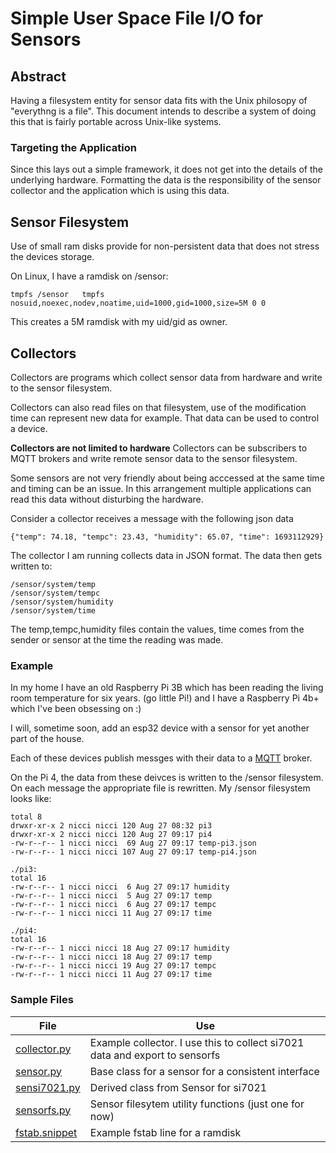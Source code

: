 # Simple User Space File I/O for Sensors

## Abstract
Having a filesystem entity for sensor data fits with the Unix philosopy of "everythng is a file". This document intends to describe a system of doing this that is fairly portable across Unix-like systems. 

### Targeting the Application
Since this lays out a simple framework, it does not get into the details of the underlying hardware. Formatting the data is the responsibility of the sensor collector and the application which is using this data. 

## Sensor Filesystem
Use of small ram disks provide for non-persistent data that does not stress the devices storage. 

On Linux, I have a ramdisk on /sensor:
```
tmpfs /sensor	tmpfs nosuid,noexec,nodev,noatime,uid=1000,gid=1000,size=5M 0 0
```

This creates a 5M ramdisk with my uid/gid as owner.


## Collectors
Collectors are programs which collect sensor data from hardware and write to the sensor filesystem.

Collectors can also read files on that filesystem, use of the modification time can represent new data for example. That data can be used to control a device. 

**Collectors are not limited to hardware**
Collectors can be subscribers to MQTT brokers and write remote sensor data to the sensor filesystem.

Some sensors are not very friendly about being acccessed at the same time and timing can be an issue. In this arrangement multiple applications can read this data without disturbing the hardware. 

Consider a collector receives a message with the following json data
```
{"temp": 74.18, "tempc": 23.43, "humidity": 65.07, "time": 1693112929}
```
The collector I am running collects data in JSON format. The data then gets written to: 

```
/sensor/system/temp
/sensor/system/tempc
/sensor/system/humidity
/sensor/system/time
```
The temp,tempc,humidity files contain the values, time comes from the sender or sensor at the time the reading was made. 

### Example
In my home I have an old Raspberry Pi 3B which has been reading the living room temperature for six years. (go little Pi!) and I have a Raspberry Pi 4b+ which I've been obsessing on :) 

I will, sometime soon, add an esp32 device with a sensor for yet another part of the house. 

Each of these devices publish messges with their data to a [MQTT](https://mqtt.org) broker. 

On the Pi 4, the data from these deivces is written to the /sensor filesystem. On each message the appropriate file is rewritten.
My /sensor filesystem looks like:

```
total 8
drwxr-xr-x 2 nicci nicci 120 Aug 27 08:32 pi3
drwxr-xr-x 2 nicci nicci 120 Aug 27 09:17 pi4
-rw-r--r-- 1 nicci nicci  69 Aug 27 09:17 temp-pi3.json
-rw-r--r-- 1 nicci nicci 107 Aug 27 09:17 temp-pi4.json

./pi3:
total 16
-rw-r--r-- 1 nicci nicci  6 Aug 27 09:17 humidity
-rw-r--r-- 1 nicci nicci  5 Aug 27 09:17 temp
-rw-r--r-- 1 nicci nicci  6 Aug 27 09:17 tempc
-rw-r--r-- 1 nicci nicci 11 Aug 27 09:17 time

./pi4:
total 16
-rw-r--r-- 1 nicci nicci 18 Aug 27 09:17 humidity
-rw-r--r-- 1 nicci nicci 18 Aug 27 09:17 temp
-rw-r--r-- 1 nicci nicci 19 Aug 27 09:17 tempc
-rw-r--r-- 1 nicci nicci 11 Aug 27 09:17 time

```

### Sample Files

|File|Use
-----|-----------------
[collector.py](collector.py)|Example collector. I use this to collect si7021 data and export to sensorfs
[sensor.py](sensor.py)|Base class for a sensor for a consistent interface
[sensi7021.py](sensi7021.py)|Derived class from Sensor for si7021
[sensorfs.py](sensorfs.py)|Sensor filesytem utility functions (just one for now)
[fstab.snippet](fstab.snippet)|Example fstab line for a ramdisk